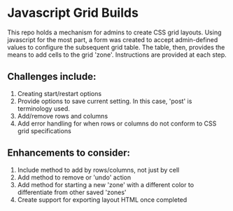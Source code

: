 # Javascript Grid Builds

This repo holds a mechanism for admins to create CSS grid layouts. Using javascript for the most part, a form was created to accept admin-defined values to configure the subsequent grid table. The table, then, provides the means to add cells to the grid 'zone'. Instructions are provided at each step.

## Challenges include:

1. Creating start/restart options
2. Provide options to save current setting. In this case, 'post' is terminology used.
3. Add/remove rows and columns
4. Add error handling for when rows or columns do not conform to CSS grid specifications

## Enhancements to consider:

1. Include method to add by rows/columns, not just by cell
2. Add method to remove or 'undo' action
3. Add method for starting a new 'zone' with a different color to differentiate from other saved 'zones'
3. Create support for exporting layout HTML once completed